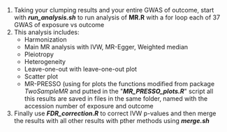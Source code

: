 1. Taking your clumping results and your entire GWAS of outcome, start with ***run_analysis.sh*** to run analysis of **MR.R** with a for loop each of 37 GWAS of exposure vs outcome
2. This analysis includes:
   - Harmonization
   - Main MR analysis with IVW, MR-Egger, Weighted median
   - Pleiotropy
   - Heterogeneity
   - Leave-one-out with leave-one-out plot
   - Scatter plot
   - MR-PRESSO (using for plots the functions modified from package *TwoSampleMR* and putted in the "***MR_PRESSO_plots.R***" script
   all this results are saved in files in the same folder, named with the accession number of exposure and outcome
4. Finally use ***FDR_correction.R*** to correct IVW p-values and then merge the results with all other results with pther methods using ***merge.sh***
   
